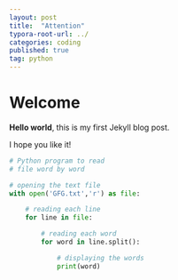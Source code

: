 ```yaml
---
layout: post
title:  "Attention"
typora-root-url: ../
categories: coding
published: true
tag: python
---
```


# Welcome

**Hello world**, this is my first Jekyll blog post.

I hope you like it!



```python
# Python program to read
# file word by word

# opening the text file
with open('GFG.txt','r') as file:

	# reading each line
	for line in file:

		# reading each word	
		for word in line.split():

			# displaying the words		
			print(word)
            
```
